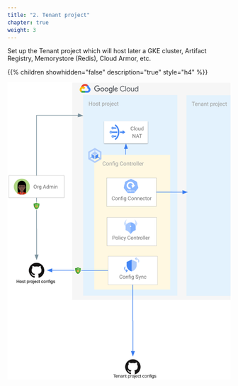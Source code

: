 ```yaml
---
title: "2. Tenant project"
chapter: true
weight: 3
---
```

Set up the Tenant project which will host later a GKE cluster, Artifact Registry, Memorystore (Redis), Cloud Armor, etc.

{{% children showhidden="false" description="true" style="h4" %}}

![Tenant project overview](https://github.com/mathieu-benoit/my-images/raw/main/acm-workshop/tenant-project-overview.png?width=50pc)